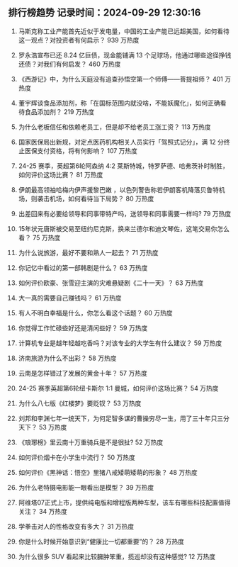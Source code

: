 
## 排行榜趋势 记录时间：2024-09-29 12:30:16
  
  1. 马斯克称工业产能首先近似于发电量，中国的工业产能已远超美国，如何看待这一观点？对投资者有何启示？ 939 万热度
    
  2. 罗永浩宣布已还 8.24 亿巨债，现金能铺满 13 个足球场，他通过哪些途径挣钱还债？对我们有何启发？ 460 万热度
    
  3. 《西游记》中，为什么天庭没有追查孙悟空第一个师傅——菩提祖师？ 401 万热度
    
  4. 董宇辉谈食品添加剂，称「在国标范围内就没啥，不能妖魔化」，如何正确看待食品添加剂？ 219 万热度
    
  5. 为什么老板信任和依赖老员工，但是却不给老员工涨工资？ 113 万热度
    
  6. 国家医保局出新规，对定点医药机构相关人员实行「驾照式记分」，满 12 分终止医保支付资格，将有何影响？ 107 万热度
    
  7. 24-25 赛季，英超第6轮阿森纳 4:2 莱斯特城，特罗萨德、哈弗茨补时制胜，如何评价这场比赛？ 81 万热度
    
  8. 伊朗最高领袖哈梅内伊声援黎巴嫩 ，以色列警告称若伊朗客机降落贝鲁特机场，则袭击机场，如何看待当下局势？ 80 万热度
    
  9. 出差回来有必要给领导和同事带特产吗，送领导和同事需要一样吗? 79 万热度
    
  10. 15年状元唐斯被交易至纽约尼克斯，换来兰德尔和迪文琴佐，这笔交易你怎么看？ 75 万热度
    
  11. 为什么说旅游，最好不要和熟人一起去？ 71 万热度
    
  12. 你记忆中看过的第一部韩剧是什么？ 63 万热度
    
  13. 如何评价欧豪、张雪迎主演的灾难悬疑剧《二十一天》？ 63 万热度
    
  14. 大一真的需要自己赚钱吗？ 61 万热度
    
  15. 有人不明白幸福是什么，你怎么看这个话题？ 60 万热度
    
  16. 你觉得工作忙碌些好还是清闲些好？ 59 万热度
    
  17. 计算机专业是越年轻越吃香吗？对该专业的大学生有什么建议？ 59 万热度
    
  18. 济南旅游为什么不出彩？ 58 万热度
    
  19. 云南是怎样错过了发展的黄金十年？ 57 万热度
    
  20. 24-25 赛季英超第6轮纽卡斯尔 1:1 曼城，如何评价这场比赛？ 54 万热度
    
  21. 为什么八七版《红楼梦》要贬钗？ 53 万热度
    
  22. 刘邦和李渊七年一统天下，为何足智多谋的曹操穷尽一生，用了三十年只三分天下？ 53 万热度
    
  23. 《琅琊榜》里云南十万重骑兵是不是很扯? 52 万热度
    
  24. 如何评价烟卡在小学生中流行？ 50 万热度
    
  25. 如何评价《黑神话：悟空》里猪八戒矮萌矮萌的形象？ 48 万热度
    
  26. 为什么老特摄电影能一眼看出是模型？ 39 万热度
    
  27. 阿维塔07正式上市，提供纯电版和增程版两种车型，该车有哪些科技配置值得关注？ 34 万热度
    
  28. 学拳击对人的性格改变有多大？ 31 万热度
    
  29. 你是什么时候开始意识到“健康比一切都重要”的？ 28 万热度
    
  30. 为什么很多 SUV 看起来比较臃肿笨重，揽巡却没有这种感觉? 12 万热度
    
